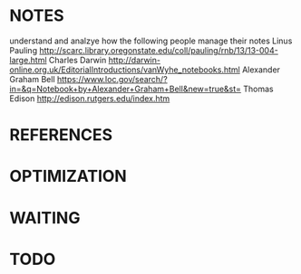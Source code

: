 # NOTES
understand and analzye how the following people manage their notes 
     Linus Pauling
        http://scarc.library.oregonstate.edu/coll/pauling/rnb/13/13-004-large.html
     Charles Darwin
        http://darwin-online.org.uk/EditorialIntroductions/vanWyhe_notebooks.html
     Alexander Graham Bell
        https://www.loc.gov/search/?in=&q=Notebook+by+Alexander+Graham+Bell&new=true&st=
     Thomas Edison
        http://edison.rutgers.edu/index.htm
# REFERENCES
# OPTIMIZATION
# WAITING
# TODO
